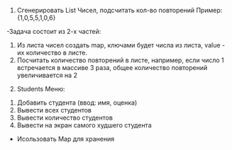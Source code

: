 1. Сгенерировать List Чисел, подсчитать кол-во повторений
Пример:
{1,0,5,5,1,0,6} 

-Задача состоит из 2-х частей: 
1) Из листа чисел создать map, ключами будет числа из листа, 
value - их количество в листе. 
2) Посчитать количество повторений 
в  листе, например, если число 1 встречается в массиве 3 раза, 
общее количество повторений увеличивается на 2

2. Students
Меню:
1) Добавить студента (ввод: имя, оценка)
2) Вывести всех студентов
3) Вывести количество студентов
4) Вывести на экран самого худшего студента
* Исользовать Map для хранения

